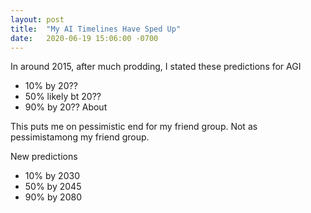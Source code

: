 ```yaml
---
layout: post
title:  "My AI Timelines Have Sped Up"
date:   2020-06-19 15:06:00 -0700
---
```


In around 2015, after much prodding, I stated these predictions for AGI

* 10% by 20??
* 50% likely bt 20??
* 90% by 20??
About

This puts me on pessimistic end for my friend group. Not as pessimistamong my friend group.

New predictions

* 10% by 2030
* 50% by 2045
* 90% by 2080
